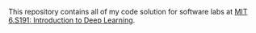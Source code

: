 
This repository contains all of my code solution for software labs at [MIT 6.S191: Introduction to Deep Learning](http://introtodeeplearning.com).


